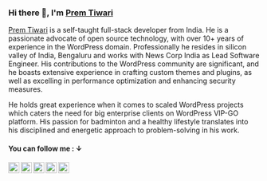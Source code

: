 ### Hi there 👋, I'm [Prem Tiwari](https://www.premtiwari.in)

<a href="https://www.premtiwari.in/">Prem Tiwari</a> is a self-taught full-stack developer from India. He is a passionate advocate of open source technology, with over 10+ years of experience in the WordPress domain. Professionally he resides in silicon valley of India, Bengaluru and works with News Corp India as Lead Software Engineer. His contributions to the WordPress community are significant, and he boasts extensive experience in crafting custom themes and plugins, as well as excelling in performance optimization and enhancing security measures.

He holds great experience when it comes to scaled WordPress projects which caters the need for big enterprise clients on WordPress VIP-GO platform. His passion for badminton and a healthy lifestyle translates into his disciplined and energetic approach to problem-solving in his work.

#### You can follow me : ↓

<a href="https://facebook.com/thepremtiwari">
  <img align="left" title="Follow me Facebook" alt="Prem Tiwari| Facebook" width="22px" src="https://cdn.jsdelivr.net/npm/simple-icons@v3/icons/facebook.svg" />
</a>
<a href="https://twitter.com/thepremtiwari">
  <img align="left" title="Follow me Twitter" alt="Prem Tiwari| Twitter" width="22px" src="https://cdn.jsdelivr.net/npm/simple-icons@v3/icons/twitter.svg" />
</a>
<a href="https://www.linkedin.com/in/thepremtiwari/">
  <img align="left" title="Connect with me on Linkedin" alt="Linkedin" width="22px" src="https://cdn.jsdelivr.net/npm/simple-icons@v3/icons/linkedin.svg" />
</a>
<a href="https://www.instagram.com/thepremtiwari/">
  <img align="left" title="Follow me Instagram" alt="Instagram" width="22px" src="https://cdn.jsdelivr.net/npm/simple-icons@v3/icons/instagram.svg" />
</a>
<a href="https://www.youtube.com/PremTiwari">
  <img align="left" title="Subscribe me on Youtube" alt="Prem Tiwari| Facebook" width="22px" src="https://cdn.jsdelivr.net/npm/simple-icons@v3/icons/youtube.svg" />
</a>
